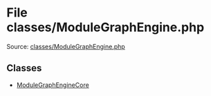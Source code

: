 File classes/ModuleGraphEngine.php
=========

Source: [classes/ModuleGraphEngine.php](https://github.com/PrestaShop/PrestaShop/blob/1.5.0.5/classes/ModuleGraphEngine.php)


Classes
-------

* [ModuleGraphEngineCore](class.ModuleGraphEngineCore.md)

